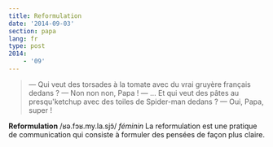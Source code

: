 ```yaml
---
title: Reformulation
date: '2014-09-03'
section: papa
lang: fr
type: post
2014:
    - '09'
---
```


> — Qui veut des torsades à la tomate avec du vrai gruyère français dedans ?
> — Non non non, Papa !
> — ... Et qui veut des pâtes au presqu'ketchup avec des toiles de Spider-man dedans ?
> — Oui, Papa, super !

**Reformulation** /ʁə.fɔʁ.my.la.sjɔ̃/ _féminin_
La reformulation est une pratique de communication qui consiste à formuler des pensées de façon plus claire.
